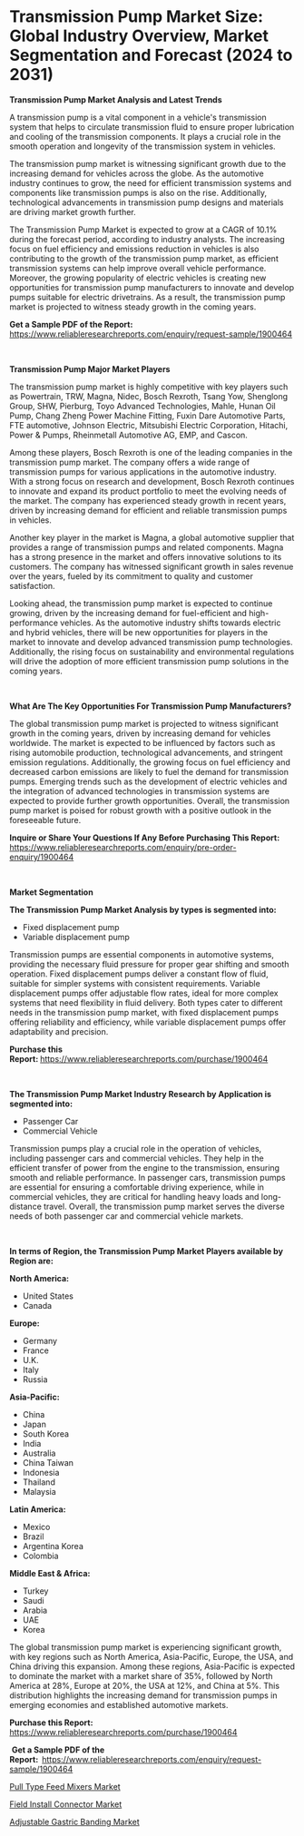 <p><h1>Transmission Pump Market Size: Global Industry Overview, Market Segmentation and Forecast (2024 to 2031)</h1></p><p><strong>Transmission Pump Market Analysis and Latest Trends</strong></p>
<p><p>A transmission pump is a vital component in a vehicle's transmission system that helps to circulate transmission fluid to ensure proper lubrication and cooling of the transmission components. It plays a crucial role in the smooth operation and longevity of the transmission system in vehicles.</p><p>The transmission pump market is witnessing significant growth due to the increasing demand for vehicles across the globe. As the automotive industry continues to grow, the need for efficient transmission systems and components like transmission pumps is also on the rise. Additionally, technological advancements in transmission pump designs and materials are driving market growth further.</p><p>The Transmission Pump Market is expected to grow at a CAGR of 10.1% during the forecast period, according to industry analysts. The increasing focus on fuel efficiency and emissions reduction in vehicles is also contributing to the growth of the transmission pump market, as efficient transmission systems can help improve overall vehicle performance. Moreover, the growing popularity of electric vehicles is creating new opportunities for transmission pump manufacturers to innovate and develop pumps suitable for electric drivetrains. As a result, the transmission pump market is projected to witness steady growth in the coming years.</p></p>
<p><strong>Get a Sample PDF of the Report:&nbsp;</strong> <a href="https://www.reliableresearchreports.com/enquiry/request-sample/1900464">https://www.reliableresearchreports.com/enquiry/request-sample/1900464</a></p>
<p>&nbsp;</p>
<p><strong>Transmission Pump Major Market Players</strong></p>
<p><p>The transmission pump market is highly competitive with key players such as Powertrain, TRW, Magna, Nidec, Bosch Rexroth, Tsang Yow, Shenglong Group, SHW, Pierburg, Toyo Advanced Technologies, Mahle, Hunan Oil Pump, Chang Zheng Power Machine Fitting, Fuxin Dare Automotive Parts, FTE automotive, Johnson Electric, Mitsubishi Electric Corporation, Hitachi, Power & Pumps, Rheinmetall Automotive AG, EMP, and Cascon. </p><p>Among these players, Bosch Rexroth is one of the leading companies in the transmission pump market. The company offers a wide range of transmission pumps for various applications in the automotive industry. With a strong focus on research and development, Bosch Rexroth continues to innovate and expand its product portfolio to meet the evolving needs of the market. The company has experienced steady growth in recent years, driven by increasing demand for efficient and reliable transmission pumps in vehicles.</p><p>Another key player in the market is Magna, a global automotive supplier that provides a range of transmission pumps and related components. Magna has a strong presence in the market and offers innovative solutions to its customers. The company has witnessed significant growth in sales revenue over the years, fueled by its commitment to quality and customer satisfaction.</p><p>Looking ahead, the transmission pump market is expected to continue growing, driven by the increasing demand for fuel-efficient and high-performance vehicles. As the automotive industry shifts towards electric and hybrid vehicles, there will be new opportunities for players in the market to innovate and develop advanced transmission pump technologies. Additionally, the rising focus on sustainability and environmental regulations will drive the adoption of more efficient transmission pump solutions in the coming years.</p></p>
<p>&nbsp;</p>
<p><strong>What Are The Key Opportunities For Transmission Pump Manufacturers?</strong></p>
<p><p>The global transmission pump market is projected to witness significant growth in the coming years, driven by increasing demand for vehicles worldwide. The market is expected to be influenced by factors such as rising automobile production, technological advancements, and stringent emission regulations. Additionally, the growing focus on fuel efficiency and decreased carbon emissions are likely to fuel the demand for transmission pumps. Emerging trends such as the development of electric vehicles and the integration of advanced technologies in transmission systems are expected to provide further growth opportunities. Overall, the transmission pump market is poised for robust growth with a positive outlook in the foreseeable future.</p></p>
<p><strong>Inquire or Share Your Questions If Any Before Purchasing This Report:</strong> <a href="https://www.reliableresearchreports.com/enquiry/pre-order-enquiry/1900464">https://www.reliableresearchreports.com/enquiry/pre-order-enquiry/1900464</a></p>
<p>&nbsp;</p>
<p><strong>Market Segmentation</strong></p>
<p><strong>The Transmission Pump Market Analysis by types is segmented into:</strong></p>
<p><ul><li>Fixed displacement pump</li><li>Variable displacement pump</li></ul></p>
<p><p>Transmission pumps are essential components in automotive systems, providing the necessary fluid pressure for proper gear shifting and smooth operation. Fixed displacement pumps deliver a constant flow of fluid, suitable for simpler systems with consistent requirements. Variable displacement pumps offer adjustable flow rates, ideal for more complex systems that need flexibility in fluid delivery. Both types cater to different needs in the transmission pump market, with fixed displacement pumps offering reliability and efficiency, while variable displacement pumps offer adaptability and precision.</p></p>
<p><strong>Purchase this Report:&nbsp;</strong><a href="https://www.reliableresearchreports.com/purchase/1900464">https://www.reliableresearchreports.com/purchase/1900464</a></p>
<p>&nbsp;</p>
<p><strong>The Transmission Pump Market Industry Research by Application is segmented into:</strong></p>
<p><ul><li>Passenger Car</li><li>Commercial Vehicle</li></ul></p>
<p><p>Transmission pumps play a crucial role in the operation of vehicles, including passenger cars and commercial vehicles. They help in the efficient transfer of power from the engine to the transmission, ensuring smooth and reliable performance. In passenger cars, transmission pumps are essential for ensuring a comfortable driving experience, while in commercial vehicles, they are critical for handling heavy loads and long-distance travel. Overall, the transmission pump market serves the diverse needs of both passenger car and commercial vehicle markets.</p></p>
<p>&nbsp;</p>
<p><strong>In terms of Region, the Transmission Pump Market Players available by Region are:</strong></p>
<p>
    <p> <strong> North America: </strong>
        <ul>
            <li>United States</li>
            <li>Canada</li>
        </ul>
        </p> 
    <p> <strong> Europe: </strong>
        <ul>
            <li>Germany</li>
            <li>France</li>
            <li>U.K.</li>
            <li>Italy</li>
            <li>Russia</li>
        </ul>
        </p> 
    <p> <strong> Asia-Pacific: </strong>
        <ul>
            <li>China</li>
            <li>Japan</li>
            <li>South Korea</li>
            <li>India</li>
            <li>Australia</li>
            <li>China Taiwan</li>
            <li>Indonesia</li>
            <li>Thailand</li>
            <li>Malaysia</li>
        </ul>
        </p> 
    <p> <strong> Latin America: </strong>
        <ul>
            <li>Mexico</li>
            <li>Brazil</li>
            <li>Argentina Korea</li>
            <li>Colombia</li>
        </ul>
        </p> 
    <p> <strong> Middle East & Africa: </strong>
        <ul>
            <li>Turkey</li>
            <li>Saudi</li>
            <li>Arabia</li>
            <li>UAE</li>
            <li>Korea</li>
        </ul>
    </p>
    </p>
<p><p>The global transmission pump market is experiencing significant growth, with key regions such as North America, Asia-Pacific, Europe, the USA, and China driving this expansion. Among these regions, Asia-Pacific is expected to dominate the market with a market share of 35%, followed by North America at 28%, Europe at 20%, the USA at 12%, and China at 5%. This distribution highlights the increasing demand for transmission pumps in emerging economies and established automotive markets.</p></p>
<p><strong>Purchase this Report: </strong><a href="https://www.reliableresearchreports.com/purchase/1900464">https://www.reliableresearchreports.com/purchase/1900464</a></p>
<p>&nbsp;<strong>Get a Sample PDF of the Report:&nbsp;&nbsp;</strong><a href="https://www.reliableresearchreports.com/enquiry/request-sample/1900464">https://www.reliableresearchreports.com/enquiry/request-sample/1900464</a></p>
<p><strong></strong></p>
<p><p><a href="https://view.publitas.com/reportprime-1/pull-type-feed-mixers-market-size-share-trends-analysis-report-by-material-by-type-by-end-user-by-region-and-segment-forecasts-2023-2030/">Pull Type Feed Mixers Market</a></p><p><a href="https://view.publitas.com/reportprime-1/insights-into-field-install-connector-market-size-analysing-market-share-trends-and-growth-from-2023-to-2030/">Field Install Connector Market</a></p><p><a href="https://view.publitas.com/reportprime-1/insights-into-adjustable-gastric-banding-market-size-analysing-market-share-trends-and-growth-from-2023-to-2030/">Adjustable Gastric Banding Market</a></p></p>